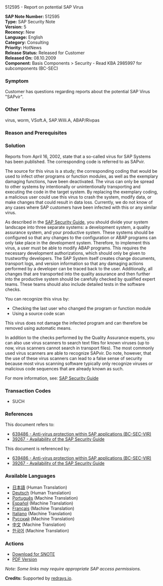 512595 - Report on potential SAP Virus

**SAP Note Number:** 512595  
**Type:** SAP Security Note  
**Version:** 5  
**Recency:** New  
**Language:** English  
**Category:** Consulting  
**Priority:** HotNews  
**Release Status:** Released for Customer  
**Released On:** 08.10.2009  
**Component:** Basis Components > Security - Read KBA 2985997 for subcomponents (BC-SEC)

### Symptom
Customer has questions regarding reports about the potential SAP Virus "SAPvir".

### Other Terms
virus, worm, VSoft.A, SAP.Willi.A, ABAP/Rivpas

### Reason and Prerequisites

### Solution
Reports from April 16, 2002, state that a so-called virus for SAP Systems has been published. The corresponding code is referred to as SAPvir.

The source for this virus is a study; the corresponding coding that would be used to infect other programs or function modules, as well as the exemplary damaging functions, have been deactivated. The virus can only be spread to other systems by intentionally or unintentionally transporting and executing the code in the target system. By replacing the exemplary coding, a malicious user could use this virus to crash the system, modify data, or make changes that could result in data loss. Currently, we do not know of any cases where SAP customers have been infected with this or any similar virus.

As described in the [SAP Security Guide](http://service.sap.com/securityguide), you should divide your system landscape into three separate systems: a development system, a quality assurance system, and your productive system. These systems should be configured so that any changes to the configuration or ABAP programs can only take place in the development system. Therefore, to implement this virus, a user must be able to modify ABAP programs. This requires the necessary development authorizations, which should only be given to trustworthy developers. The SAP System itself creates change documents, transport logs, and version information so that any damaging actions performed by a developer can be traced back to the user. Additionally, all changes that are transported into the quality assurance and then further into the productive system should be carefully checked by qualified expert teams. These teams should also include detailed tests in the software checks.

You can recognize this virus by:
- Checking the last user who changed the program or function module
- Using a source code scan

This virus does not damage the infected program and can therefore be removed using automatic means.

In addition to the checks performed by the Quality Assurance experts, you can also use virus scanners to search text files for known viruses (up to now, virus scanners cannot search in transport files). The most commonly used virus scanners are able to recognize SAPvir. Do note, however, that the use of these virus scanners can lead to a false sense of security because most virus scanning software typically only recognize viruses or malicious code sequences that are already known as such.

For more information, see: [SAP Security Guide](http://service.sap.com/securityguide)

### Transaction Codes
- SUCH

### References
This document refers to:
- [639486 - Anti-virus protection within SAP applications (BC-SEC-VIR)](https://me.sap.com/notes/639486)
- [39267 - Availability of the SAP Security Guide](https://me.sap.com/notes/39267)

This document is referenced by:
- [639486 - Anti-virus protection within SAP applications (BC-SEC-VIR)](https://me.sap.com/notes/639486)
- [39267 - Availability of the SAP Security Guide](https://me.sap.com/notes/39267)

### Available Languages
- [日本語](https://me.sap.com/notes/0000512595/J) (Human Translation)
- [Deutsch](https://me.sap.com/notes/0000512595/D) (Human Translation)
- [Português](https://me.sap.com/notes/0000512595/P) (Machine Translation)
- [Español](https://me.sap.com/notes/0000512595/S) (Machine Translation)
- [Français](https://me.sap.com/notes/0000512595/F) (Machine Translation)
- [Italiano](https://me.sap.com/notes/0000512595/I) (Machine Translation)
- [Русский](https://me.sap.com/notes/0000512595/R) (Machine Translation)
- [中文](https://me.sap.com/notes/0000512595/1) (Machine Translation)
- [한국어](https://me.sap.com/notes/0000512595/3) (Machine Translation)

### Actions
- [Download for SNOTE](https://notesdownloads.sap.com/note/0040000015203622017)
- [PDF Version](https://userapps.support.sap.com/sap/support/sfm/notes/print/0000512595?language=en-US&token=5EB2321F5740D9D6945B16A63D4EB9DF)

*Note: Some links may require appropriate SAP access permissions.*

**Credits:** Supported by [redrays.io](https://redrays.io).